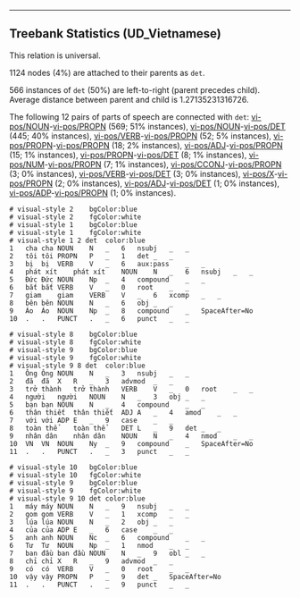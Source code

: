 

--------------------------------------------------------------------------------

## Treebank Statistics (UD_Vietnamese)

This relation is universal.

1124 nodes (4%) are attached to their parents as `det`.

566 instances of `det` (50%) are left-to-right (parent precedes child).
Average distance between parent and child is 1.27135231316726.

The following 12 pairs of parts of speech are connected with `det`: [vi-pos/NOUN]()-[vi-pos/PROPN]() (569; 51% instances), [vi-pos/NOUN]()-[vi-pos/DET]() (445; 40% instances), [vi-pos/VERB]()-[vi-pos/PROPN]() (52; 5% instances), [vi-pos/PROPN]()-[vi-pos/PROPN]() (18; 2% instances), [vi-pos/ADJ]()-[vi-pos/PROPN]() (15; 1% instances), [vi-pos/PROPN]()-[vi-pos/DET]() (8; 1% instances), [vi-pos/NUM]()-[vi-pos/PROPN]() (7; 1% instances), [vi-pos/CCONJ]()-[vi-pos/PROPN]() (3; 0% instances), [vi-pos/VERB]()-[vi-pos/DET]() (3; 0% instances), [vi-pos/X]()-[vi-pos/PROPN]() (2; 0% instances), [vi-pos/ADJ]()-[vi-pos/DET]() (1; 0% instances), [vi-pos/ADP]()-[vi-pos/PROPN]() (1; 0% instances).


~~~ conllu
# visual-style 2	bgColor:blue
# visual-style 2	fgColor:white
# visual-style 1	bgColor:blue
# visual-style 1	fgColor:white
# visual-style 1 2 det	color:blue
1	cha	cha	NOUN	N	_	6	nsubj	_	_
2	tôi	tôi	PROPN	P	_	1	det	_	_
3	bị	bị	VERB	V	_	6	aux:pass	_	_
4	phát xít	phát xít	NOUN	N	_	6	nsubj	_	_
5	Đức	Đức	NOUN	Np	_	4	compound	_	_
6	bắt	bắt	VERB	V	_	0	root	_	_
7	giam	giam	VERB	V	_	6	xcomp	_	_
8	bên	bên	NOUN	N	_	6	obj	_	_
9	Áo	Áo	NOUN	Np	_	8	compound	_	SpaceAfter=No
10	.	.	PUNCT	.	_	6	punct	_	_

~~~


~~~ conllu
# visual-style 8	bgColor:blue
# visual-style 8	fgColor:white
# visual-style 9	bgColor:blue
# visual-style 9	fgColor:white
# visual-style 9 8 det	color:blue
1	Ông	Ông	NOUN	N	_	3	nsubj	_	_
2	đã	đã	X	R	_	3	advmod	_	_
3	trở thành	trở thành	VERB	V	_	0	root	_	_
4	người	người	NOUN	N	_	3	obj	_	_
5	bạn	bạn	NOUN	N	_	4	compound	_	_
6	thân thiết	thân thiết	ADJ	A	_	4	amod	_	_
7	với	với	ADP	E	_	9	case	_	_
8	toàn thể	toàn thể	DET	L	_	9	det	_	_
9	nhân dân	nhân dân	NOUN	N	_	4	nmod	_	_
10	VN	VN	NOUN	Ny	_	9	compound	_	SpaceAfter=No
11	.	.	PUNCT	.	_	3	punct	_	_

~~~


~~~ conllu
# visual-style 10	bgColor:blue
# visual-style 10	fgColor:white
# visual-style 9	bgColor:blue
# visual-style 9	fgColor:white
# visual-style 9 10 det	color:blue
1	máy	máy	NOUN	N	_	9	nsubj	_	_
2	gom	gom	VERB	V	_	1	xcomp	_	_
3	lúa	lúa	NOUN	N	_	2	obj	_	_
4	của	của	ADP	E	_	6	case	_	_
5	anh	anh	NOUN	Nc	_	6	compound	_	_
6	Tư	Tư	NOUN	Np	_	1	nmod	_	_
7	ban đầu	ban đầu	NOUN	N	_	9	obl	_	_
8	chỉ	chỉ	X	R	_	9	advmod	_	_
9	có	có	VERB	V	_	0	root	_	_
10	vậy	vậy	PROPN	P	_	9	det	_	SpaceAfter=No
11	.	.	PUNCT	.	_	9	punct	_	_

~~~


